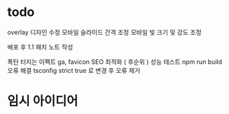 # todo

overlay 디자인 수정
모바일 슬라이드 간격 조정
모바일 빛 크기 및 강도 조정

배포 후 1.1 패치 노트 작성

폭탄 터지는 이펙트
ga, favicon
SEO 최적화 ( 후순위 )
성능 테스트
npm run build 오류 해결
tsconfig strict true 로 변경 후 오류 제거

# 임시 아이디어
